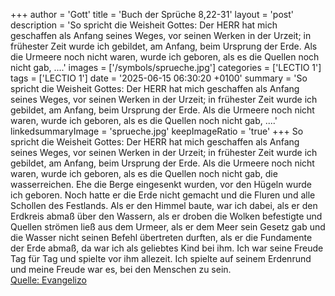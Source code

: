+++
author = 'Gott'
title = 'Buch der Sprüche 8,22-31'
layout = 'post'
description = 'So spricht die Weisheit Gottes: Der HERR hat mich geschaffen als Anfang seines Weges, vor seinen Werken in der Urzeit; in frühester Zeit wurde ich gebildet, am Anfang, beim Ursprung der Erde. Als die Urmeere noch nicht waren, wurde ich geboren, als es die Quellen noch nicht gab, ....'
images = ['/symbols/sprueche.jpg']
categories = ['LECTIO 1']
tags = ['LECTIO 1']
date = '2025-06-15 06:30:20 +0100'
summary = 'So spricht die Weisheit Gottes: Der HERR hat mich geschaffen als Anfang seines Weges, vor seinen Werken in der Urzeit; in frühester Zeit wurde ich gebildet, am Anfang, beim Ursprung der Erde. Als die Urmeere noch nicht waren, wurde ich geboren, als es die Quellen noch nicht gab, ....'
linkedsummaryImage = 'sprueche.jpg'
keepImageRatio = 'true'
+++
So spricht die Weisheit Gottes: Der HERR hat mich geschaffen als Anfang seines Weges, vor seinen Werken in der Urzeit;
in frühester Zeit wurde ich gebildet, am Anfang, beim Ursprung der Erde.
Als die Urmeere noch nicht waren, wurde ich geboren, als es die Quellen noch nicht gab, die wasserreichen.<!--more-->
Ehe die Berge eingesenkt wurden, vor den Hügeln wurde ich geboren.
Noch hatte er die Erde nicht gemacht und die Fluren und alle Schollen des Festlands.
Als er den Himmel baute, war ich dabei, als er den Erdkreis abmaß über den Wassern,
als er droben die Wolken befestigte und Quellen strömen ließ aus dem Urmeer,
als er dem Meer sein Gesetz gab und die Wasser nicht seinen Befehl übertreten durften,
als er die Fundamente der Erde abmaß, da war ich als geliebtes Kind bei ihm. Ich war seine Freude Tag für Tag und spielte vor ihm allezeit.
Ich spielte auf seinem Erdenrund und meine Freude war es, bei den Menschen zu sein.<br> [Quelle: Evangelizo](https://evangeliumtagfuertag.org/DE/gospel)